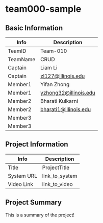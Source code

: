 # team000-sample

## Basic Information

|   Info      |        Description     |
| ----------- | ---------------------- |
| TeamID      |        Team-010        |
| TeamName    |         CRUD           |
| Captain     |        Liam Li         |
| Captain     |    zl127@illinois.edu  |
| Member1     |        Yifan Zhong     |
| Member1     |  yzhong32@illinois.edu |
| Member2     |    Bharati Kulkarni    |
| Member2     |  bharati1@illinois.edu |
| Member3     |                        |
| Member3     |                        |

## Project Information

|   Info      |        Description     |
| ----------- | ---------------------- |
|  Title      |       ProjectTitle     |
| System URL  |      link_to_system    |
| Video Link  |      link_to_video     |

## Project Summary

This is a summary of the project!
